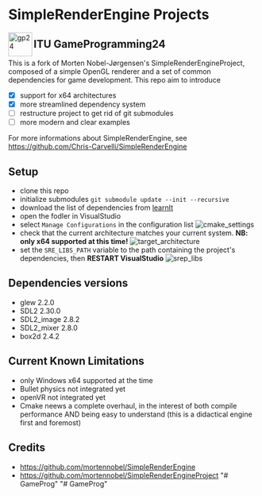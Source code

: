 # SimpleRenderEngine Projects



<img align="left" src="./media/gp24.png" alt="gp24" width=48/>

## ITU GameProgramming24


This is a fork of Morten Nobel-Jørgensen's SimpleRenderEngineProject, composed of a simple OpenGL renderer and a set of common dependencies for game development. This repo aim to introduce
- [x] support for x64 architectures
- [x] more streamlined dependency system
- [ ] restructure project to get rid of git submodules
- [ ] more modern and clear examples

For more informations about SimpleRenderEngine, see
https://github.com/Chris-Carvelli/SimpleRenderEngine


## Setup
- clone this repo
- initialize submodules `git submodule update --init --recursive`
- download the list of dependencies from [learnIt](https://learnit.itu.dk/course/view.php?id=3023623)
- open the fodler in VisualStudio
- select `Manage Configurations` in the configuration list
![cmake_settings](media/cmake_settings.png)
- check that the current architecture matches your current system. **NB: only x64 supported at this time!**
![target_architecture](media/target_architecture.png)
- set the `SRE_LIBS_PATH` variable to the path containing the project's dependencies, then **RESTART VisualStudio**
![srep_libs](media/srep_libs.png)

## Dependencies versions
- glew 2.2.0
- SDL2 2.30.0
- SDL2_image 2.8.2
- SDL2_mixer 2.8.0
- box2d 2.4.2

## Current Known Limitations
- only Windows x64 supported at the time
- Bullet physics not integrated yet
- openVR not integrated yet
- Cmake neews a complete overhaul, in the interest of both compile performance AND being easy to understand (this is a didactical engine first and foremost)

## Credits
- https://github.com/mortennobel/SimpleRenderEngine
- https://github.com/mortennobel/SimpleRenderEngineProject
"# GameProg" 
"# GameProg" 
